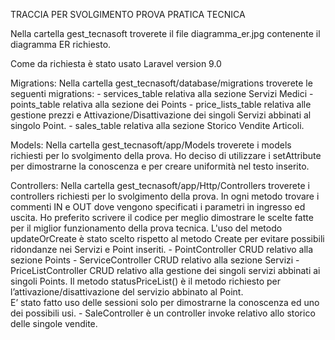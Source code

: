 TRACCIA PER SVOLGIMENTO PROVA PRATICA TECNICA

Nella cartella gest_tecnasoft troverete il file diagramma_er.jpg  contenente il diagramma ER richiesto.

Come da richiesta è stato usato Laravel version 9.0

Migrations: Nella cartella gest_tecnasoft/database/migrations troverete le seguenti migrations:
	- services_table relativa alla sezione Servizi Medici 
	- points_table relativa alla sezione dei Points
	- price_lists_table relativa alle gestione prezzi e Attivazione/Disattivazione dei singoli Servizi abbinati al singolo Point.
	- sales_table relativa alla sezione Storico Vendite Articoli.

Models: Nella cartella gest_tecnasoft/app/Models troverete i models richiesti per lo svolgimento della prova.
        Ho deciso di utilizzare i setAttribute per dimostrarne la conoscenza e per creare uniformità nel testo inserito.

Controllers:  Nella cartella gest_tecnasoft/app/Http/Controllers troverete i controllers richiesti per lo svolgimento della prova. 
		      In ogni metodo trovare i commenti IN e OUT dove vengono specificati i parametri in ingresso ed uscita.
		      Ho preferito scrivere il codice per meglio dimostrare le scelte fatte per il miglior funzionamento della prova tecnica.
              L'uso del metodo updateOrCreate è stato scelto rispetto al metodo Create per evitare possibili ridondanze nei Servizi e Point inseriti. 
		    - PointController CRUD relativo alla sezione Points
		    - ServiceController CRUD relativo alla sezione Servizi
		    - PriceListController CRUD relativo alla gestione dei singoli servizi abbinati ai singoli Points. 
          	    Il metodo statusPriceList() è il metodo richiesto per l’attivazione/disattivazione del servizio abbinato al Point. 		     
                E’ stato fatto uso delle sessioni solo per dimostrarne la conoscenza ed uno dei possibili usi.
		    - SaleController è un controller invoke relativo allo storico delle singole vendite.



 

